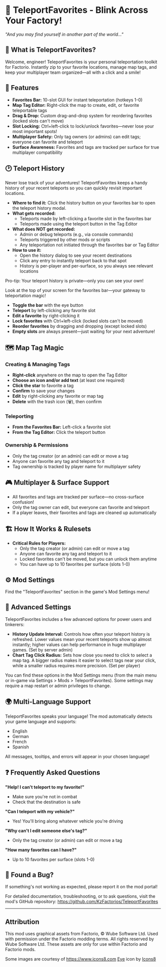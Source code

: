 
# 🌟 TeleportFavorites - Blink Across Your Factory!

*"And you may find yourself in another part of the world..."*

## 📖 What is TeleportFavorites?

Welcome, engineer! TeleportFavorites is your personal teleportation toolkit for Factorio. Instantly zip to your favorite locations, manage map tags, and keep your multiplayer team organized—all with a click and a smile!

## 🚀 Features

- **Favorites Bar:** 10-slot GUI for instant teleportation (hotkeys 1-0)
- **Map Tag Editor:** Right-click the map to create, edit, or favorite teleportable tags
- **Drag & Drop:** Custom drag-and-drop system for reordering favorites (locked slots can't move)
- **Slot Locking:** Ctrl+left-click to lock/unlock favorites—never lose your most important spots!
- **Multiplayer Safety:** Only tag owners (or admins) can edit tags; everyone can favorite and teleport
- **Surface Awareness:** Favorites and tags are tracked per surface for true multiplayer compatibility


## 🕑 Teleport History

Never lose track of your adventures! TeleportFavorites keeps a handy history of your recent teleports so you can quickly revisit important locations.

- **Where to find it:** Click the history button on your favorites bar to open the teleport history modal.
- **What gets recorded:**
	- Teleports made by left-clicking a favorite slot in the favorites bar
	- Teleports made using the teleport button in the Tag Editor
- **What does NOT get recorded:**
	- Admin or debug teleports (e.g., via console commands)
	- Teleports triggered by other mods or scripts
	- Any teleportation not initiated through the favorites bar or Tag Editor
- **How to use it:**
	- Open the history dialog to see your recent destinations
	- Click any entry to instantly teleport back to that spot
	- History is per-player and per-surface, so you always see relevant locations

Pro-tip: Your teleport history is private—only you can see your own!

Look at the top of your screen for the favorites bar—your gateway to teleportation magic!

- **Toggle the bar** with the eye button
- **Teleport** by left-clicking any favorite slot
- **Edit a favorite** by right-clicking it
- **Lock favorites** with Ctrl+left-click (locked slots can't be moved)
- **Reorder favorites** by dragging and dropping (except locked slots)
- **Empty slots** are always present—just waiting for your next adventure!

## 🗺️ Map Tag Magic

### Creating & Managing Tags

- **Right-click** anywhere on the map to open the Tag Editor
- **Choose an icon and/or add text** (at least one required)
- **Click the star** to favorite a tag
- **Confirm** to save your changes
- **Edit** by right-clicking any favorite or map tag
- **Delete** with the trash icon (🗑️), then confirm

### Teleporting

- **From the Favorites Bar:** Left-click a favorite slot
- **From the Tag Editor:** Click the teleport button

### Ownership & Permissions

- Only the tag creator (or an admin) can edit or move a tag
- Anyone can favorite any tag and teleport to it
- Tag ownership is tracked by player name for multiplayer safety

## 🎮 Multiplayer & Surface Support

- All favorites and tags are tracked per surface—no cross-surface confusion!
- Only the tag owner can edit, but everyone can favorite and teleport
- If a player leaves, their favorites and tags are cleaned up automatically


## 🏗️ How It Works & Rulesets

- **Critical Rules for Players:**
	- Only the tag creator (or admin) can edit or move a tag
	- Anyone can favorite any tag and teleport to it
	- Locked favorites can't be moved, but you can unlock them anytime
	- You can have up to 10 favorites per surface (slots 1-0)

## ⚙️ Mod Settings

Find the "TeleportFavorites" section in the game's Mod Settings menu!


## 🔧 Advanced Settings

TeleportFavorites includes a few advanced options for power users and tinkerers:

- **History Update Interval:** Controls how often your teleport history is refreshed. Lower values mean your recent teleports show up almost instantly; higher values can help performance in huge multiplayer games. (Set by server admin)
- **Chart Tag Click Radius:** Sets how close you need to click to select a map tag. A bigger radius makes it easier to select tags near your click, while a smaller radius requires more precision. (Set per player)

You can find these options in the Mod Settings menu (from the main menu or in-game via Settings > Mods > TeleportFavorites). Some settings may require a map restart or admin privileges to change.

## 🌍 Multi-Language Support

TeleportFavorites speaks your language! The mod automatically detects your game language and supports:
- English
- German
- French
- Spanish

All messages, tooltips, and errors will appear in your chosen language!

## ❓ Frequently Asked Questions

**"Help! I can't teleport to my favorite!"**
- Make sure you're not in combat
- Check that the destination is safe

**"Can I teleport with my vehicle?"**
- Yes! You'll bring along whatever vehicle you're driving

**"Why can't I edit someone else's tag?"**
- Only the tag creator (or admin) can edit or move a tag

**"How many favorites can I have?"**
- Up to 10 favorites per surface (slots 1-0)

## 🐞 Found a Bug?

If something's not working as expected, please report it on the mod portal!

For detailed documentation, troubleshooting, or to ask questions, visit the mod's GitHub repository:
https://github.com/KzFactorios/TeleportFavorites

---

## Attribution

This mod uses graphical assets from Factorio, © Wube Software Ltd. Used with permission under the Factorio modding terms. All rights reserved by Wube Software Ltd. These assets are only for use within Factorio and Factorio mods.

Some images are courtesy of https://www.icons8.com
<a target="_blank" href="https://icons8.com/icon/XcNEegRfACLm/eye">Eye</a> icon by <a target="_blank" href="https://icons8.com">Icons8</a>
